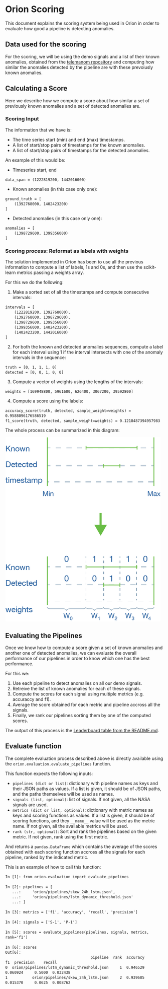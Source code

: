 # Orion Scoring

This document explains the scoring system being used in Orion in order to evaluate how good
a pipeline is detecting anomalies.

## Data used for the scoring

For the scoring, we will be using the demo signals and a list of their known anomalies, obtained from
the [telemanom repository](https://github.com/khundman/telemanom/blob/master/labeled_anomalies.csv)
and computing how similar the anomalies detected by the pipeline are with these prevoiusly known
anomalies.

## Calculating a Score

Here we describe how we compute a score about how similar a set of previously known anomalies
and a set of detected anomalies are.

### Scoring Input

The information that we have is:

* The time series start (min) and end (max) timestamps.
* A list of start/stop pairs of timestamps for the known anomalies.
* A list of start/stop pairs of timestamps for the detected anomalies.

An example of this would be:

* Timeseries start, end

```
data_span = (1222819200, 1442016000)
```

* Known anomalies (in this case only one):

```
ground_truth = [
    (1392768000, 1402423200)
]
```

* Detected anomalies (in this case only one):

```
anomalies = [
    (1398729600, 1399356000)
]
```

### Scoring process: Reformat as labels with weights

The solution implemented in Orion has been to use all the previous information to compute a
list of labels, 1s and 0s, and then use the scikit-learn metrics passing a weights array.

For this we do the following:

1. Make a sorted set of all the timestamps and compute consecutive intervals:

```
intervals = [
    (1222819200, 1392768000),
    (1392768000, 1398729600),
    (1398729600, 1399356000)
    (1399356000, 1402423200),
    (1402423200, 1442016000)
]
```

2. For both the known and detected anomalies sequences, compute a label for each interval
using 1 if the interval intersects with one of the anomaly intervals in the sequence:

```
truth = [0, 1, 1, 1, 0]
detected = [0, 0, 1, 0, 0]
```

3. Compute a vector of weights using the lengths of the intervals:

```
weights = [169948800, 5961600, 626400, 3067200, 39592800]
```

4. Compute a score using the labels:

```
accuracy_score(truth, detected, sample_weight=weights) = 0.9588096176586519
f1_score(truth, detected, sample_weight=weights) = 0.1218487394957983
```

The whole process can be summarized in this diagram:

![Scoring](docs/images/Scoring.png?raw=true "Scoring")

## Evaluating the Pipelines

Once we know how to compute a score given a set of known anomalies and another one of detected
anomalies, we can evaluate the overall performance of our pipelines in order to know which
one has the best performance.

For this we:

1. Use each pipeline to detect anomalies on all our demo signals.
2. Retreive the list of known anomalies for each of these signals.
3. Compute the scores for each signal using multiple metrics (e.g. accuraccy and f1).
4. Average the score obtained for each metric and pipeline accross all the signals.
5. Finally, we rank our pipelines sorting them by one of the computed scores.

The output of this process is the [Leaderboard table from the README.md](README.md#leaderboard).

## Evaluate function

The complete evaluation process described above is directly available using the
`orion.evaluation.evaluate_pipelines` function.

This function expects the following inputs:

* `pipelines (dict or list)`: dictionary with pipeline names as keys and their
    JSON paths as values. If a list is given, it should be of JSON paths,
    and the paths themselves will be used as names.
* `signals (list, optional)`: list of signals. If not given, all the NASA signals
    are used.
* `metrics (dict or list, optional)`: dictionary with metric names as keys and
    scoring functions as values. If a list is given, it should be of scoring
    functions, and they `__name__` value will be used as the metric name.
    If not given, all the available metrics will be used.
* `rank (str, optional)`: Sort and rank the pipelines based on the given metric.
    If not given, rank using the first metric.

And returns a `pandas.DataFrame` which contains the average of the scores obtained with
each scoring function accross all the signals for each pipeline, ranked by the indicated metric.

This is an example of how to call this function:

```
In [1]: from orion.evaluation import evaluate_pipelines

In [2]: pipelines = [
   ...:     'orion/pipelines/skew_24h_lstm.json',
   ...:     'orion/pipelines/lstm_dynamic_threshold.json'
   ...: ]

In [3]: metrics = ['f1', 'accuracy', 'recall', 'precision']

In [4]: signals = ['S-1', 'P-1']

In [5]: scores = evaluate_pipelines(pipelines, signals, metrics, rank='f1')

In [6]: scores
Out[6]:
                                      pipeline  rank  accuracy        f1  precision    recall
0  orion/pipelines/lstm_dynamic_threshold.json     1  0.946529  0.060924     0.5000  0.032438
1           orion/pipelines/skew_24h_lstm.json     2  0.939685  0.015370     0.0625  0.008762
```
